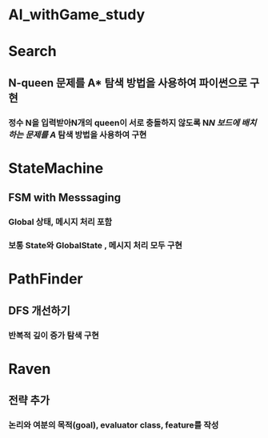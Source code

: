 # AI_withGame_study

# Search
## N-queen 문제를 A* 탐색 방법을 사용하여 파이썬으로 구현
### 정수 N을 입력받아N개의 queen이 서로 충돌하지 않도록 N*N 보드에 배치하는 문제를 A* 탐색 방법을 사용하여 구현


# StateMachine
## FSM with Messsaging
### Global 상태, 메시지 처리 포함
### 보통 State와 GlobalState , 메시지 처리 모두 구현


# PathFinder
## DFS 개선하기
### 반복적 깊이 증가 탐색 구현


# Raven
## 전략 추가
### 논리와 여분의 목적(goal), evaluator class, feature를 작성
